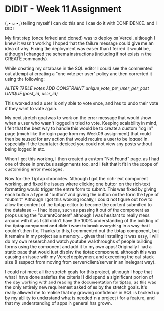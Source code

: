 # DIDIT - Week 11 Assignment

(„• ᴗ •„) telling myself I can do this and I can do it with CONFIDENCE. and I DID!

My first step (once forked and cloned) was to deploy on Vercel, although I knew it wasn't working I hoped that the failure message could give me an idea of why. Fixing the deployment was easier than I feared it would be, although I changed the schema instructions (including if not exists in the CREATE commands).

While creating my database in the SQL editor I could see the commented out attempt at creating a "one vote per user" policy and then corrected it using the following:

_ALTER TABLE votes ADD CONSTRAINT unique_vote_per_user_per_post UNIQUE (post_id, user_id)_

This worked and a user is only able to vote once, and has to undo their vote if they want to vote again.

My next stretch goal was to work on the error message that would show when a user who wasn't logged in tried to vote. Keeping scalability in mind, I felt that the best way to handle this would be to create a custom "log in" page (much like the login page from my Week09 assignment) that could then be reused for any action that would require a user to be logged in, especially if the team later decided you could not view any posts without being logged in etc.

When I got this working, I then created a custom "Not Found" page, as I had one of those in previous assignments too, and I felt that it fit in the scope of customising error messages.

Now for: the TipTap chronicles. Although I got the rich-text component working, and fixed the issues where clicking one button on the rich-text formatting would trigger the entire form to submit. This was fixed by giving each button a type of "button" and giving the button on the form the type of "submit". Although I got this working locally, I could not figure out how to allow the content of the tiptap editor to become the content submitted to the database -- I had ideas, such as passing it out of the component as props using the "currentContent" although I was hesitant to really mess around with it as I still didn't have the 100% understanding of the building of the tiptap component and didn't want to break everything in a way that I couldn't then fix.
Thanks to this, I commented out the tiptap component, but it remains in my project as a memory... given that installing it was easy, I will do my own research and watch youtube walkthroughs of people building forms using the component and add it to my own apps! Originally I had a static page that would just display the tiptap component, although this was causing an issue with my Vercel deployment and exceeding the call stack size (I suspect from moving from server/client/server in an inelegant way). 

I could not meet all the stretch goals for this project, although I hope that what I have done satisfies the criteria! I did spend a siginificant portion of the day working with and reading the documentation for tiptap, as this was the only entirely new requirement asked of us by the stretch goals. It's really allowed me to realise that my growing confidence in SQL is backed up by my ability to understand what is needed in a project / for a feature, and that my understanding of apps in general has grown.
